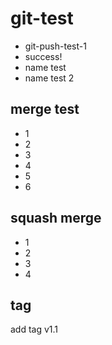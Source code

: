 # git-test

- git-push-test-1
- success!
- name test
- name test 2

## merge test
- 1
- 2
- 3
- 4
- 5
- 6

## squash merge
- 1
- 2
- 3
- 4

## tag
add tag v1.1
